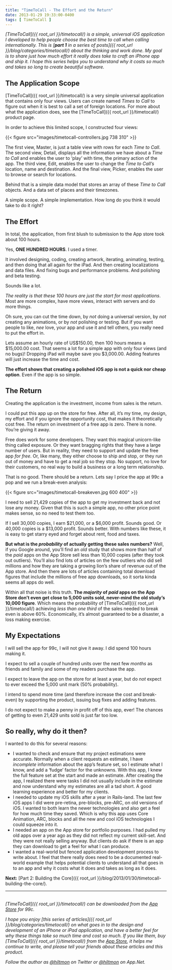 ```yaml
---
title: "TimeToCall - The Effort and the Return"
date: 2013-01-29 19:33:00-0400
tags: [ TimeToCall ]
---
```


*[TimeToCall]({{ root_url }}/timetocall/) is a simple, universal iOS application I developed to help people choose the best time to call when calling internationally. This is [**part 1** in a series of posts]({{ root_url }}/blog/categories/timetocall/) about the thinking and work done. My goal is to share just how much effort it really does take to craft an iPhone app and ship it. I hope this series helps you to understand why it costs so much and takes so long to create beautiful software.*

## The Application Scope

[TimeToCall]({{ root_url }}/timetocall/) is a very simple universal application that contains only four views. Users can create named *Times to Call* to figure out when it is best to call a set of foreign locations. For more about what the application does, see the [TimeToCall]({{ root_url }}/timetocall/) product page.

In order to achieve this limited scope, I constructed four views:

{{< figure src="images/timetocall-controllers.jpg 738 310" >}}

The first view, Master, is just a table view with rows for each *Time to Call*. The second view, Detail, displays all the information we have about a *Time to Call* and enables the user to ‘play’ with time, the primary action of the app. The third view, Edit, enables the user to change the *Time to Call’s* location, name and destination. And the final view, Picker, enables the user to browse or search for locations.

Behind that is a simple data model that stores an array of these *Time to Call* objects. And a data set of places and their timezones.

A simple scope. A simple implementation. How long do you think it would take to do it right?

## The Effort

In total, the application, from first blush to submission to the App store took about 100 hours.

Yes, **ONE HUNDRED HOURS**. I used a timer.

It involved designing, coding, creating artwork, iterating, animating, testing, and then doing that all again for the iPad. And then creating localizations and data files. And fixing bugs and performance problems. And polishing and beta testing.

Sounds like a lot.

*The reality is that these 100 hours are just the start for most applications*. Most are more complex, have more views, interact with servers and do more things.

Oh sure, you can cut the time down, by *not* doing a universal version, by *not* creating any animations, or by *not* polishing or testing. But if you want people to like, *nee* love, your app and use it and tell others, you really need to put the effort in.

Lets assume an hourly rate of US$150.00, then 100 hours means a $15,000.00 cost. That seems a lot for a simple app with only four views (and no bugs)! Dropping iPad will maybe save you $3,000.00. Adding features will just increase the time and cost.

**The effort shows that creating a polished iOS app is not a quick nor cheap option**. Even if the app is so simple.

## The Return

Creating the application is the investment, income from sales is the return.

I could put this app up on the store for free. After all, it’s my time, my design, my effort and if you ignore the opportunity cost, that makes it theoretically cost free. The return on investment of a free app is zero. There is none. You’re giving it away.

Free does work for some developers. They want this magical unicorn-like thing called exposure. Or they want bragging rights that they have a large number of users. But in reality, they need to support and update the free app *for free*. Or, like many, they either choose to ship and stop, or they run out of money and have to get a real job so they stop. No support, no love for their customers, no real way to build a business or a long term relationship. 

That is no good. There should be a return. Lets say I price the app at 99c a pop and we run a break-even analysis:

{{< figure src="images/timetocall-breakeven.jpg 600 400" >}}

I need to sell 21,429 copies of the app to get my investment back and not lose any money. Given that this is such a simple app, no other price point makes sense, so no need to test them too.

If I sell 30,000 copies, I earn $21,000, or a $6,000 profit. Sounds good. Or 40,000 copies is a $13,000 profit. Sounds better. With numbers like these, it is easy to get starry eyed and forget about rent, food and taxes.

**But what is the *probability* of actually getting these sales numbers?** Well, if you Google around, you’ll find an *old* study that shows more than half of the *paid* apps on the App Store sell less than 10,000 copies (after they took out outliers). You’ll also find lots of articles on the few outliers who did sell millions and how they are taking a growing lion’s share of revenue out of the App store. And then there are lots of articles containing total download figures that include the millions of free app downloads, so it sorta kinda seems all apps do well.

Within all that noise is this truth. **The *majority* of *paid* apps on the App Store don’t even get close to 5,000 units sold, never-mind the old study’s 10,000 figure**.  Which means the probability of [TimeToCall]({{ root_url }}/timetocall/) achieving *less than one third* of the sales needed to break even is above 60%. Economically, it’s almost guaranteed to be a disaster, a loss making exercise.

## My Expectations

I will sell the app for 99c, I will not give it away. I did spend 100 hours making it.

I expect to sell a couple of hundred units over the next few *months* as friends and family and some of my readers purchase the app.

I expect to leave the app on the store for at least a year, but do *not* expect to ever exceed the 5,000 unit mark (50% probability).

I intend to spend more time (and therefore increase the cost and break-even) by supporting the product, issuing bug fixes and adding features.

I do not expect to make a penny in profit off of this app, ever! The chances of getting to even 21,429 units sold is just far too low.

## So really, why do it then?

I wanted to do this for several reasons:

* I wanted to check and ensure that my project estimations were accurate. Normally when a client requests an estimate, I have *incomplete* information about the app’s feature set, so I estimate what I know, and add a ‘fudge’ factor for the unknowns. With this app, I knew the full feature set at the start and made an estimate. After creating the app, I realized there were tasks I did not usually include in the estimate and now understand why my estimates are all a tad short. A good learning experience and better for my clients.
* I needed to update my iOS skills after a year in Rails-land. The last few iOS apps I did were pre-retina, pre-blocks, pre-ARC, on old versions of iOS. I wanted to both learn the newer technologies and also get a feel for how much time they saved. Which is why this app uses Core Animation, ARC, blocks and all the new and cool iOS technologies I could squeeze into it.
* I needed an app on the App store for portfolio purposes. I had pulled my old apps over a year ago as they did not reflect my current skill-set. And they were not really selling anyway. But clients do ask if there is an app they can download to get a feel for what I can produce.
* I wanted a real-world but fenced application development process to write about. I feel that there really does need to be a documented real-world example that helps potential clients to understand all that goes in to an app and why it costs what it does and takes as long as it does.

**Next:** [Part 2: Building the Core]({{ root_url }}/blog/2013/01/30/timetocall-building-the-core/).

---
&nbsp;  
*[TimeToCall]({{ root_url }}/timetocall/) can be downloaded from the [App Store](https://itunes.apple.com/us/app/timetocall/id596429979?ls=1&mt=8) for 99c.*

*I hope you enjoy [this series of articles]({{ root_url }}/blog/categories/timetocall/) on what goes in to the design and development of an iPhone or iPad application, and have a better feel for why these things take so much time and cost so much. If you like them, buy [TimeToCall]({{ root_url }}/timetocall/) from the [App Store](https://itunes.apple.com/us/app/timetocall/id596429979?ls=1&mt=8), it helps me continue to write, and please tell your friends about these articles and this product.*

*Follow the author as [@hiltmon](https://twitter.com/hiltmon) on Twitter or [@hiltmon](http://alpha.app.net/hiltmon) on App.Net.*
